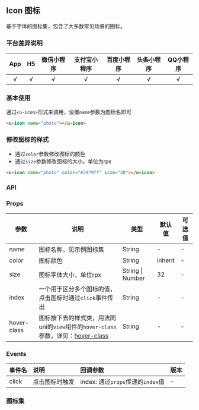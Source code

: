 ## Icon 图标
基于字体的图标集，包含了大多数常见场景的图标。

### 平台差异说明

|App|H5|微信小程序|支付宝小程序|百度小程序|头条小程序|QQ小程序|
|:-:|:-:|:-:|:-:|:-:|:-:|:-:|
|√|√|√|√|√|√|√|

### 基本使用

通过`<u-icon>`形式来调用，设置`name`参数为图标名即可

```html
<u-icon name="photo"></u-icon>
```

### 修改图标的样式

- 通过`color`参数修改图标的颜色
- 通过`size`参数修改图标的大小，单位为rpx

```html
<u-icon name="photo" color="#2979ff" size="28"></u-icon>
```

### API

### Props

| 参数      | 说明        | 类型     |  默认值  |  可选值   |
|-----------|-----------|----------|----------|---------|
| name | 图标名称，见示例图标集  | String | - | - |
| color | 图标颜色 | String  | inherit | - |
| size | 图标字体大小，单位rpx | String \| Number  | 32 | - |
| index | 一个用于区分多个图标的值，点击图标时通过`click`事件传出 | String  | - | - |
| hover-class | 图标按下去的样式类，用法同uni的`view`组件的`hover-class`参数，详见：[hover-class](https://uniapp.dcloud.io/component/view) | String  | - | - |

### Events

|事件名|说明|回调参数|版本|
|:-|:-|:-|:-|
|click|点击图标时触发|index: 通过`props`传递的`index`值|-|

### 图标集

<icon />

